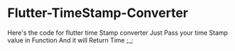 # Flutter-TimeStamp-Converter
Here's the code for flutter time Stamp converter Just Pass your time Stamp value in Function And it will Return Time ;_;
